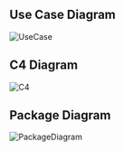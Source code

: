 ## Use Case Diagram
![UseCase](https://github.com/firststef/ARBoardGame/blob/master/docs/usecase.svg)

## C4 Diagram
![C4](https://github.com/firststef/ARBoardGame/blob/master/docs/C4.svg)

## Package Diagram
![PackageDiagram](https://github.com/firststef/ARBoardGame/blob/master/docs/package_diagram.svg)
